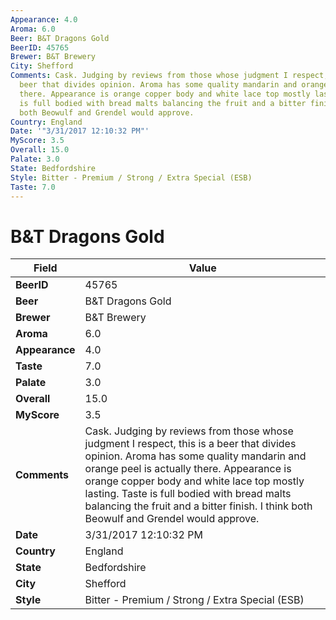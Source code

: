 ```yaml
---
Appearance: 4.0
Aroma: 6.0
Beer: B&T Dragons Gold
BeerID: 45765
Brewer: B&T Brewery
City: Shefford
Comments: Cask. Judging by reviews from those whose judgment I respect, this is a
  beer that divides opinion. Aroma has some quality mandarin and orange peel is actually
  there. Appearance is orange copper body and white lace top mostly lasting. Taste
  is full bodied with bread malts balancing the fruit and a bitter finish. I think
  both Beowulf and Grendel would approve.
Country: England
Date: '"3/31/2017 12:10:32 PM"'
MyScore: 3.5
Overall: 15.0
Palate: 3.0
State: Bedfordshire
Style: Bitter - Premium / Strong / Extra Special (ESB)
Taste: 7.0
---
```


# B&T Dragons Gold

| Field         | Value |
|---------------|-------|
| **BeerID** | 45765 |
| **Beer** | B&T Dragons Gold |
| **Brewer** | B&T Brewery |
| **Aroma** | 6.0 |
| **Appearance** | 4.0 |
| **Taste** | 7.0 |
| **Palate** | 3.0 |
| **Overall** | 15.0 |
| **MyScore** | 3.5 |
| **Comments** | Cask. Judging by reviews from those whose judgment I respect, this is a beer that divides opinion. Aroma has some quality mandarin and orange peel is actually there. Appearance is orange copper body and white lace top mostly lasting. Taste is full bodied with bread malts balancing the fruit and a bitter finish. I think both Beowulf and Grendel would approve. |
| **Date** | 3/31/2017 12:10:32 PM |
| **Country** | England |
| **State** | Bedfordshire |
| **City** | Shefford |
| **Style** | Bitter - Premium / Strong / Extra Special (ESB) |
